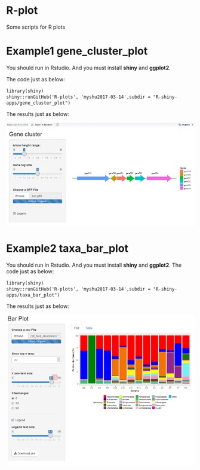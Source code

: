 # R-plot

Some scripts for R plots

# Example1 gene_cluster_plot
You should run in Rstudio. And you must install **shiny** and **ggplot2**. 

The code just as below:

```{r}
library(shiny)
shiny::runGitHub('R-plots', 'myshu2017-03-14',subdir = "R-shiny-apps/gene_cluster_plot")
```

The results just as below:

![genecluster](/Images/gene_cluster_shot.png)

# Example2 taxa_bar_plot
You should run in Rstudio. And you must install **shiny** and **ggplot2**.
The code just as below:

```{r}
library(shiny)
shiny::runGitHub('R-plots', 'myshu2017-03-14',subdir = "R-shiny-apps/taxa_bar_plot")
```

The results just as below:

![genecluster](/Images/bar_plot_shot.png)

